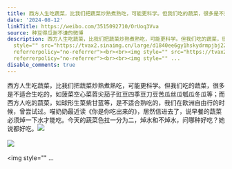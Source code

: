 ```yaml
---
title: 西方人生吃蔬菜，比我们把蔬菜炒熟煮熟吃，可能更科学。但我们吃的蔬菜，很多是不适合生吃的，如菠菜空心菜苕尖茄子豇豆四季豆刀豆苦瓜丝瓜瓠瓜冬瓜等；而西方人...
date: '2024-08-12'
linkTitle: https://weibo.com/3515092710/OrUoq3Vva
source: 种豆得瓜谢不谦的微博
description: 西方人生吃蔬菜，比我们把蔬菜炒熟煮熟吃，可能更科学。但我们吃的蔬菜，很多是不适合生吃的，如菠菜空心菜苕尖茄子豇豆四季豆刀豆苦瓜丝瓜瓠瓜冬瓜等；而西方人吃的蔬菜，如球形生菜紫甘蓝等，是不适合熟吃的，我们在欧洲自由行的时候，曾尝试过。喵奶奶最近读《你是你吃出来的》，居然信进去了，说早餐的蔬菜必须焯一下水才能吃。今天的蔬菜色拉一分为二，焯水和不焯水，问哪种好吃？她说都好吃。<img
  style="" src="https://tvax2.sinaimg.cn/large/d1840ee6gy1hskydrmpjbj22bc3347wj.jpg"
  referrerpolicy="no-referrer"><br><br><img style="" src="https://tvax2.sinaimg.cn/large/d1840ee6gy1hskxy3x9z3j22bc334kjn.jpg"
  referrerpolicy="no-referrer"><br><br><img style="" ...
disable_comments: true
---
```

西方人生吃蔬菜，比我们把蔬菜炒熟煮熟吃，可能更科学。但我们吃的蔬菜，很多是不适合生吃的，如菠菜空心菜苕尖茄子豇豆四季豆刀豆苦瓜丝瓜瓠瓜冬瓜等；而西方人吃的蔬菜，如球形生菜紫甘蓝等，是不适合熟吃的，我们在欧洲自由行的时候，曾尝试过。喵奶奶最近读《你是你吃出来的》，居然信进去了，说早餐的蔬菜必须焯一下水才能吃。今天的蔬菜色拉一分为二，焯水和不焯水，问哪种好吃？她说都好吃。<img style="" src="https://tvax2.sinaimg.cn/large/d1840ee6gy1hskydrmpjbj22bc3347wj.jpg" referrerpolicy="no-referrer"><br><br><img style="" src="https://tvax2.sinaimg.cn/large/d1840ee6gy1hskxy3x9z3j22bc334kjn.jpg" referrerpolicy="no-referrer"><br><br><img style="" ...